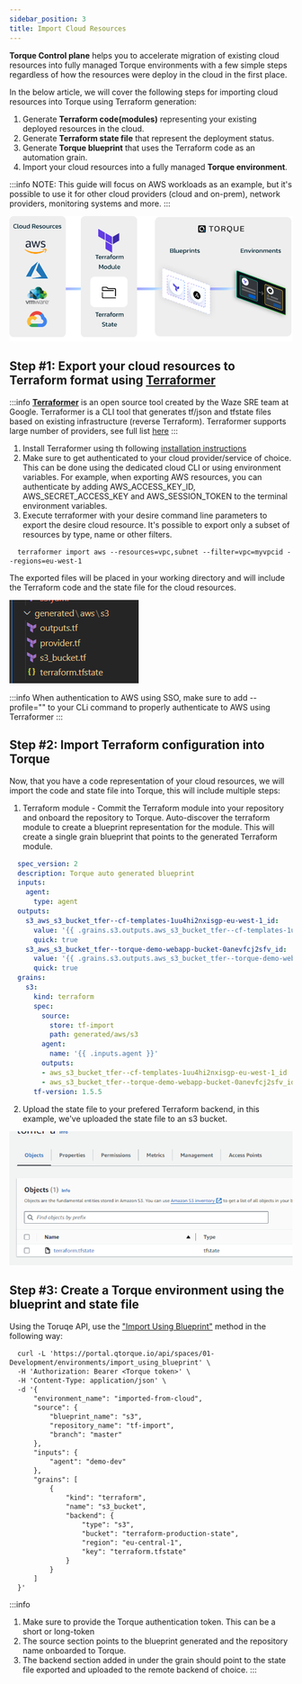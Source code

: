 ```yaml
---
sidebar_position: 3
title: Import Cloud Resources
---
```


__Torque Control plane__ helps you to accelerate migration of existing cloud resources into fully managed Torque environments with a few simple steps regardless of how the resources were deploy in the cloud in the first place. 

In the below article, we will cover the following steps for importing cloud resources into Torque using Terraform generation:
1. Generate **Terraform code(modules)** representing your existing deployed resources in the cloud.
2. Generate **Terraform state file** that represent the deployment status.
3. Generate **Torque blueprint** that uses the Terraform code as an automation grain. 
4. Import your cloud resources into a fully managed **Torque environment**.

:::info
NOTE: This guide will focus on AWS workloads as an example, but it's possible to use it for other cloud providers (cloud and on-prem), network providers, monitoring systems and more.
:::


![import flow](/img/tf-export.png)



## Step #1: Export your cloud resources to Terraform format using [**Terraformer**](https://github.com/GoogleCloudPlatform/terraformer)
:::info
[**Terraformer**](https://github.com/GoogleCloudPlatform/terraformer) is an open source tool created by the Waze SRE team at Google. Terraformer is a CLI tool that generates tf/json and tfstate files based on existing infrastructure (reverse Terraform). Terraformer supports large number of providers, see full list [here](https://github.com/GoogleCloudPlatform/terraformer/tree/master/docs)
:::

1. Install Terraformer using th following [installation instructions](https://github.com/GoogleCloudPlatform/terraformer/tree/master/docs)
2. Make sure to get authenticated to your cloud provider/service of choice. This can be done using the dedicated cloud CLI or using environment variables. For example, when exporting AWS resources, you can authenticate by adding AWS_ACCESS_KEY_ID,  AWS_SECRET_ACCESS_KEY and AWS_SESSION_TOKEN to the terminal environment variables.
3. Execute terraformer with your desire command line parameters to export the desire cloud resource. It's possible to export only a subset of resources by type, name or other filters.

```cli
  terraformer import aws --resources=vpc,subnet --filter=vpc=myvpcid --regions=eu-west-1
```

The exported files will be placed in your working directory and will include the Terraform code and the state file for the cloud resources.

![import flow](/img/exported-tf.png)


:::info
When authentication to AWS using SSO, make sure to add --profile="" to your CLi command to properly authenticate to AWS using Terraformer
:::


## Step #2: Import Terraform configuration into Torque
Now, that you have a code representation of your cloud resources, we will import the code and state file into Torque, this will include multiple steps:

1. Terraform module - Commit the Terraform module into your repository and onboard the repository to Torque. Auto-discover the terraform module to create a blueprint representation for the module. This will create a single grain blueprint that points to the generated Terraform module.

```yaml
  spec_version: 2
  description: Torque auto generated blueprint
  inputs:
    agent:
      type: agent
  outputs:
    s3_aws_s3_bucket_tfer--cf-templates-1uu4hi2nxisgp-eu-west-1_id:
      value: '{{ .grains.s3.outputs.aws_s3_bucket_tfer--cf-templates-1uu4hi2nxisgp-eu-west-1_id }}'
      quick: true
    s3_aws_s3_bucket_tfer--torque-demo-webapp-bucket-0anevfcj2sfv_id:
      value: '{{ .grains.s3.outputs.aws_s3_bucket_tfer--torque-demo-webapp-bucket-0anevfcj2sfv_id }}'
      quick: true
  grains:
    s3:
      kind: terraform
      spec:
        source:
          store: tf-import
          path: generated/aws/s3
        agent:
          name: '{{ .inputs.agent }}'
        outputs:
        - aws_s3_bucket_tfer--cf-templates-1uu4hi2nxisgp-eu-west-1_id
        - aws_s3_bucket_tfer--torque-demo-webapp-bucket-0anevfcj2sfv_id
      tf-version: 1.5.5
```

2. Upload the state file to your prefered Terraform backend, in this example, we've uploaded the state file to an s3 bucket.
  
![state in s3](/img/tfstate-aws.png)

## Step #3: Create a Torque environment using the blueprint and state file
Using the Toruqe API, use the ["Import Using Blueprint"](https://portal.qtorque.io/api_reference/#/paths/api-spaces-space_name--environments-import_using_blueprint/post) method in the following way:


```cli
  curl -L 'https://portal.qtorque.io/api/spaces/01-Development/environments/import_using_blueprint' \
  -H 'Authorization: Bearer <Torque token>' \
  -H 'Content-Type: application/json' \
  -d '{
      "environment_name": "imported-from-cloud",
      "source": {        
          "blueprint_name": "s3",
          "repository_name": "tf-import",
          "branch": "master"
      },
      "inputs": {
          "agent": "demo-dev"
      },
      "grains": [
          {
              "kind": "terraform",
              "name": "s3_bucket",            
              "backend": {
                  "type": "s3",
                  "bucket": "terraform-production-state",
                  "region": "eu-central-1",
                  "key": "terraform.tfstate"
              }
          }
      ]
  }'
```

:::info
1. Make sure to provide the Torque authentication token. This can be a short or long-token
2. The source section points to the blueprint generated and the repository name onboarded to Torque.
3. The backend section added in under the grain should point to the state file exported and uploaded to the remote backend of choice.
:::